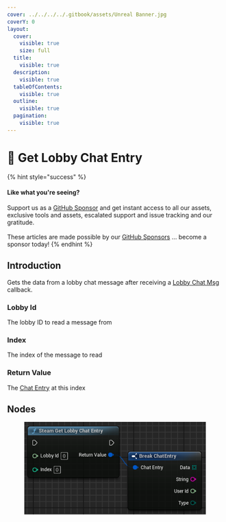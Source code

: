 ```yaml
---
cover: ../../../../.gitbook/assets/Unreal Banner.jpg
coverY: 0
layout:
  cover:
    visible: true
    size: full
  title:
    visible: true
  description:
    visible: true
  tableOfContents:
    visible: true
  outline:
    visible: true
  pagination:
    visible: true
---
```


# 🔵 Get Lobby Chat Entry

{% hint style="success" %}
#### Like what you're seeing?

Support us as a [GitHub Sponsor](../../../../become-a-sponsor/) and get instant access to all our assets, exclusive tools and assets, escalated support and issue tracking and our gratitude.\
\
These articles are made possible by our [GitHub Sponsors](../../../../become-a-sponsor/) ... become a sponsor today!
{% endhint %}

## Introduction

Gets the data from a lobby chat message after receiving a [Lobby Chat Msg](../events/lobby-chat-msg.md) callback.

### Lobby Id

The lobby ID to read a message from

### Index

The index of the message to read

### Return Value

The [Chat Entry](../types/chat-entry.md) at this index

## Nodes

<figure><img src="../../../../.gitbook/assets/image (22) (1).png" alt=""><figcaption></figcaption></figure>
